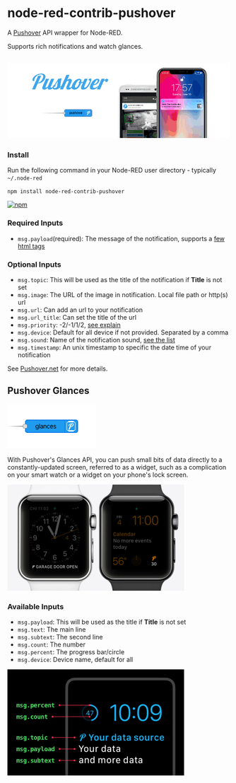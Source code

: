 node-red-contrib-pushover
======================

A [Pushover](http://www.pushover.net/) API wrapper for Node-RED.

Supports rich notifications and watch glances.

![](banner.gif)
----

### Install

Run the following command in your Node-RED user directory - typically `~/.node-red`

    npm install node-red-contrib-pushover

[![npm](https://img.shields.io/npm/v/node-red-contrib-pushover.svg)](https://www.npmjs.com/package/node-red-contrib-pushover)

### Required Inputs
- `msg.payload`(required): The message of the notification, supports a [few html tags](https://pushover.net/api#html)

### Optional Inputs
- `msg.topic`: This will be used as the title of the notification if **Title** is not set
- `msg.image`: The URL of the image in notification. Local file path or http(s) url
- `msg.url`: Can add an url to your notification
- `msg.url_title`: Can set the title of the url
- `msg.priority`: -2/-1/1/2, [see explain](https://pushover.net/api#priority)
- `msg.device`: Default for all device if not provided. Separated by a comma
- `msg.sound`: Name of the notification sound, [see the list](https://pushover.net/api#sounds)
- `msg.timestamp`: An unix timestamp to specific the date time of your notification


See <a href="https://pushover.net/api" target="_new">Pushover.net</a> for more details.

## Pushover Glances

![](glances-node.png)

With Pushover's Glances API, you can push small bits of data directly to a constantly-updated screen, referred to as a widget, such as a complication on your smart watch or a widget on your phone's lock screen.

![](icons/help-glances-preview.jpg)

### Available Inputs
- `msg.payload`: This will be used as the title if **Title** is not set
- `msg.text`: The main line
- `msg.subtext`: The second line
- `msg.count`: The number
- `msg.percent`: The progress bar/circle
- `msg.device`: Device name, default for all

![](icons/help-glances-props.png)
